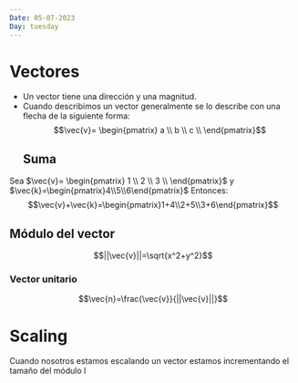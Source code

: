 ```yaml
---
Date: 05-07-2023
Day: tuesday 
---
```

# Vectores
- Un vector tiene una dirección y una magnitud.
- Cuando describimos un vector generalmente se lo describe con una flecha de la siguiente forma:
  $$\vec{v}= \begin{pmatrix} a \\ b \\ c \\ \end{pmatrix}$$
  ## Suma
Sea  $\vec{v}= \begin{pmatrix} 1 \\ 2 \\ 3 \\ \end{pmatrix}$ y $\vec{k}=\begin{pmatrix}4\\5\\6\end{pmatrix}$
Entonces:
$$\vec{v}+\vec{k}=\begin{pmatrix}1+4\\2+5\\3+6\end{pmatrix}$$
## Módulo del vector
$$||\vec{v}||=\sqrt{x^2+y^2}$$
### Vector unitario
$$\vec{n}=\frac{\vec{v}}{||\vec{v}||}$$

# Scaling

Cuando nosotros estamos escalando un vector estamos incrementando el tamaño del módulo l 